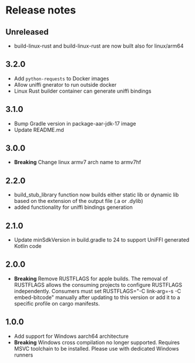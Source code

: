 # Release notes

## Unreleased
- build-linux-rust and build-linux-rust are now built also for linux/arm64

## 3.2.0
- Add `python-requests` to Docker images
- Allow uniffi gnerator to run outside docker
- Linux Rust builder container can generate uniffi bindings

## 3.1.0
- Bump Gradle version in package-aar-jdk-17 image
- Update README.md

## 3.0.0

- **Breaking** Change linux armv7 arch name to armv7hf

## 2.2.0
- build_stub_library function now builds either static lib or dynamic lib based on the extension of the output file (.a or .dylib)
- added functionality for uniffi bindings generation

## 2.1.0
- Update minSdkVersion in build.gradle to 24 to support UniFFI generated Kotlin code

## 2.0.0
- **Breaking** Remove RUSTFLAGS for apple builds. The removal of RUSTFLAGS allows the consuming projects to configure RUSTFLAGS independently. Consumers must set RUSTFLAGS="-C link-arg=-s -C embed-bitcode" manually after updating to this version or add it to a specific profile on cargo manifests.

## 1.0.0
- Add support for Windows aarch64 architecture
- **Breaking** Windows cross compilation no longer supported. Requires MSVC toolchain to be installed. Please use with dedicated Windows runners

